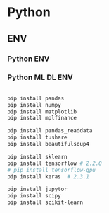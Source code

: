 # Python

## ENV

### Python ENV

### Python ML DL ENV

``` bash

pip install pandas
pip install numpy
pip install matplotlib
pip install mplfinance

pip install pandas_readdata
pip install tushare
pip install beautifulsoup4

pip install sklearn
pip install tensorflow # 2.2.0
# pip install tensorflow-gpu
pip install keras  # 2.3.1

pip install jupytor
pip install scipy
pip install scikit-learn

```
